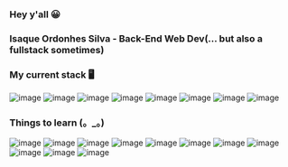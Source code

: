 ### Hey y'all 😀

### Isaque Ordonhes Silva - Back-End Web Dev(... but also a fullstack sometimes)

### My current stack 🖥
![image](https://user-images.githubusercontent.com/46305573/121416994-d0e93880-c93f-11eb-8358-80e2ff161db6.png)
![image](https://user-images.githubusercontent.com/46305573/121419345-3b02dd00-c942-11eb-8526-9bc83992a02e.png)
![image](https://user-images.githubusercontent.com/46305573/121417026-d6df1980-c93f-11eb-9f3d-382f04f4441b.png)
![image](https://user-images.githubusercontent.com/46305573/121417082-e5c5cc00-c93f-11eb-9c6c-7cb8eab13db9.png)
![image](https://user-images.githubusercontent.com/46305573/121417090-e8282600-c93f-11eb-9cdb-52efcb4e8cd7.png)
![image](https://user-images.githubusercontent.com/46305573/121417154-f6764200-c93f-11eb-9dea-2f26f28e0fb4.png)
![image](https://user-images.githubusercontent.com/46305573/121417172-faa25f80-c93f-11eb-9568-29812edd1076.png)
![image](https://user-images.githubusercontent.com/46305573/121417201-01c96d80-c940-11eb-83e6-80df14efef62.png)

### Things to learn (。_。)
![image](https://user-images.githubusercontent.com/46305573/121422609-c893fc00-c945-11eb-9298-b15f2c8ab3c9.png)
![image](https://user-images.githubusercontent.com/46305573/121422640-d053a080-c945-11eb-9825-a54bfcfc3d48.png)
![image](https://user-images.githubusercontent.com/46305573/121422670-d77aae80-c945-11eb-82de-107b9f45d5bc.png)
![image](https://user-images.githubusercontent.com/46305573/121422541-b6b25900-c945-11eb-87af-6a609dbf9c28.png)
![image](https://user-images.githubusercontent.com/46305573/121422999-2de7ed00-c946-11eb-8087-16389df45f8a.png)
![image](https://user-images.githubusercontent.com/46305573/121422860-042ec600-c946-11eb-9b24-d305eb38e3fb.png)
![image](https://user-images.githubusercontent.com/46305573/121422835-fe38e500-c945-11eb-9af5-2eb3a8f6ad54.png)
![image](https://user-images.githubusercontent.com/46305573/121422891-0c870100-c946-11eb-959a-58d2eff1ffe5.png)
![image](https://user-images.githubusercontent.com/46305573/121423529-bfeff580-c946-11eb-9838-74b21548ffcf.png)
![image](https://user-images.githubusercontent.com/46305573/121423082-4526da80-c946-11eb-968a-a0d11d029aa9.png)
![image](https://user-images.githubusercontent.com/46305573/121423235-6b4c7a80-c946-11eb-86c8-e6fce1b3fb72.png)

<!--
**IsaqueO-Silva/IsaqueO-Silva** is a ✨ _special_ ✨ repository because its `README.md` (this file) appears on your GitHub profile.

Here are some ideas to get you started:

- 🔭 I’m currently working on ...
- 🌱 I’m currently learning ...
- 👯 I’m looking to collaborate on ...
- 🤔 I’m looking for help with ...
- 💬 Ask me about ...
- 📫 How to reach me: ...
- 😄 Pronouns: ...
- ⚡ Fun fact: ...
-->
